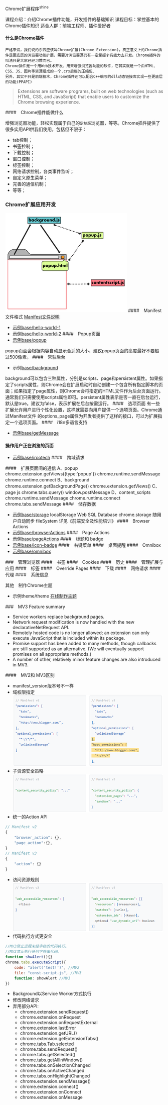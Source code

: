 Chrome扩展程序<sup>shine</sup>

课程介绍：介绍Chrome插件功能，开发插件的基础知识
课程目标：掌控基本的Chrome插件知识
适合人群：前端工程师、插件爱好者

#### 什么是Chrome插件
    严格来讲，我们说的东西应该叫Chrome扩展(Chrome Extension)，真正意义上的Chrome插件是更底层的浏览器功能扩展，需要对浏览器源码有一定掌握才有能力去开发。Chrome插件的叫法只是大家已经习惯而已。
    Chrome插件是一个用Web技术开发、用来增强浏览器功能的软件，它其实就是一个由HTML、CSS、JS、图片等资源组成的一个.crx后缀的压缩包.
    另外，其实不只是前端技术，Chrome插件还可以配合C++编写的dll动态链接库实现一些更底层的功能(PPAPI)
>Extensions are software programs, built on web technologies (such as HTML, CSS, and JavaScript) that enable users to customize the Chrome browsing experience.

####　Chrome插件能做什么

增强浏览器功能，轻松实现属于自己的`定制版`浏览器，等等。Chrome插件提供了很多实用API供我们使用，包括但不限于：
- tab控制；
- 书签控制；
- 下载控制；
- 窗口控制；
- 标签控制；
- 网络请求控制，各类事件监听；
- 自定义原生菜单；
- 完善的通信机制；
- 等等；

### Chrome扩展应用开发
![结构](img/jg.png)
####　Manifest文件格式
[Manifest文件说明](base/manifest.json)
- [示例base/hello-world-1](base/hello-world-1)
- [示例base/hello-world-2](base/hello-world-2)
####　Popup页面
- [示例base/popup](base/popup)

popup页面会根据内容自动显示合适的大小，建议popup页面的高度最好不要超过500像素。
####　常驻后台
- 示例[base/background](base/background)

background可以包含三种属性，分别是scripts、page和persistent属性。如果指定了scripts属性，则Chrome会在扩展启动时自动创建一个包含所有指定脚本的页面；如果指定了page属性，则Chrome会将指定的HTML文件作为后台页面运行。通常我们只需要使用scripts属性即可。persistent属性表示是否一直在后台运行，默认是true。建议为false，表示扩展在后台按需运行。
####　选项页面
有一些扩展允许用户进行个性化设置，这样就需要向用户提供一个选项页面。Chrome通过Manifest文件
的options_page属性为开发者提供了这样的接口，可以为扩展指定一个选项页面。
####　i18n多语言支持
- [示例base/getMessage](base/getMessage)
#### 操作用户正在浏览的页面
- [示例base/irootech](base/irootech)
####　跨域请求

####　扩展页面间的通信
A、popup         chrome.extension.getViews({type:'popup'}) chrome.runtime.sendMessage chrome.runtime.connect
B、background    chrome.extension.getBackgroundPage() chrome.extension.getViews()
C、page js       chrome.tabs.query() window.postMessage
D、content_scripts   chrome.runtime.sendMessage chrome.runtime.connect chrome.tabs.sendMessage
####　储存数据
- [示例base/storage](base/storage)
localStorage
Web SQL Database
chrome.storage 随用户自动同步
fileSystem 详见《前端安全及性能培训》
####　Browser Actions
- [示例base/browserActions](base/browserActions)
####　Page Actions
- [示例base/pageActions](base/pageActions)
####　标题和 badge
- [示例base/icon-badge](base/icon-badge)
####　右键菜单
####　桌面提醒
####　Omnibox
- [示例base/omnibox](base/omnibox)

###　管理浏览器
####　书签
####　Cookies
####　历史
####　管理扩展与应用
####　标签
####　Override Pages
####　下载
####　网络请求
####　代理
####　系统信息

其他　制作Chrome主题
- 示例theme/theme
[在线制作主题](https://www.themebeta.com/chrome-theme-creator-online.html)

###　MV3 Feature summary
- Service workers replace background pages.
- Network request modification is now handled with the new declarativeNetRequest API.
- Remotely hosted code is no longer allowed; an extension can only execute JavaScript that is included within its package.
- Promise support has been added to many methods, though callbacks are still supported as an alternative. (We will eventually support promises on all appropriate methods.)
- A number of other, relatively minor feature changes are also introduced in MV3.

####　MV2和 MV3区别
- manifest_version版本号不一样
- 域权限指定
![域权限指定](img/1.png)
- 子资源安全策略
![子资源安全策略](img/2.png)
- 统一的Action API
```javascript
// Manifest v2
{
    "browser_action": {},
    "page_action":{},
}
// Manifest v3
{
    "action": {}
}
```
- 访问资源规则
![子资源安全策略](img/3.png)
- 代码执行方式更安全
```javascript
//MV3禁止远程末经审核的代码执行。
//MV3禁止执行任何字符串代码。
function shwAlert(){}
chrome.tabs.executeScript({
    code: "alert('test!')", //MV2
    file: "const-script.js", //MV3
    function: showAlert //MV3
})
```
- Background以Service Worker方式执行
- 修改网络请求
- 弃用部分API:
    - chrome.extension.sendRequest()
    - chrome.extension.onRequest
    - chrome.extension.onRequestExternal
    - chrome.extension.lastError
    - chrome.extension.getURL()
    - chrome.extension.getExtensionTabs()
    - chrome.tabs.Tab.selected
    - chrome.tabs.sendRequest()
    - chrome.tabs.getSelected()
    - chrome.tabs.getAllInWindow()
    - chrome.tabs.onSelectionChanged
    - chrome.tabs.onActiveChanged
    - chrome.tabs.onHighlightChanged
    - chrome.extension.sendMessage()
    - chrome.extension.connect()
    - chrome.extension.onConnect
    - chrome.extension.onMessage
